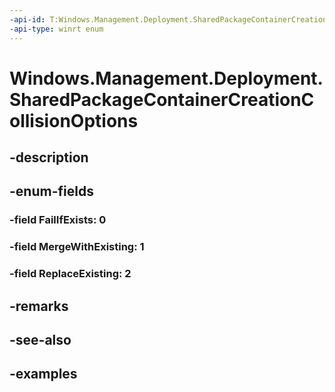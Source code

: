```yaml
---
-api-id: T:Windows.Management.Deployment.SharedPackageContainerCreationCollisionOptions
-api-type: winrt enum
---
```


# Windows.Management.Deployment.SharedPackageContainerCreationCollisionOptions

<!--
public enum SharedPackageContainerCreationCollisionOptions
-->


## -description

## -enum-fields

### -field FailIfExists: 0

### -field MergeWithExisting: 1

### -field ReplaceExisting: 2

## -remarks

## -see-also

## -examples


